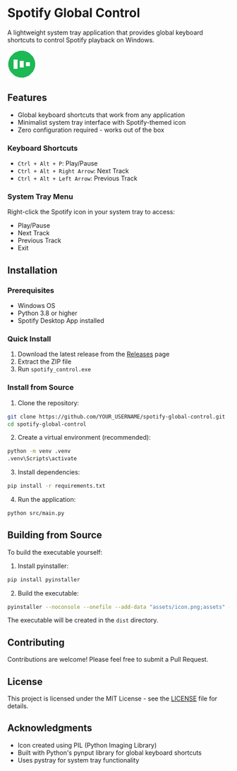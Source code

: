 # Spotify Global Control

A lightweight system tray application that provides global keyboard shortcuts to control Spotify playback on Windows.

![Spotify Control Icon](assets/icon.png)

## Features

- Global keyboard shortcuts that work from any application
- Minimalist system tray interface with Spotify-themed icon
- Zero configuration required - works out of the box

### Keyboard Shortcuts

- `Ctrl + Alt + P`: Play/Pause
- `Ctrl + Alt + Right Arrow`: Next Track
- `Ctrl + Alt + Left Arrow`: Previous Track

### System Tray Menu

Right-click the Spotify icon in your system tray to access:
- Play/Pause
- Next Track
- Previous Track
- Exit

## Installation

### Prerequisites

- Windows OS
- Python 3.8 or higher
- Spotify Desktop App installed

### Quick Install

1. Download the latest release from the [Releases](https://github.com/YOUR_USERNAME/spotify-global-control/releases) page
2. Extract the ZIP file
3. Run `spotify_control.exe`

### Install from Source

1. Clone the repository:
```bash
git clone https://github.com/YOUR_USERNAME/spotify-global-control.git
cd spotify-global-control
```

2. Create a virtual environment (recommended):
```bash
python -m venv .venv
.venv\Scripts\activate
```

3. Install dependencies:
```bash
pip install -r requirements.txt
```

4. Run the application:
```bash
python src/main.py
```

## Building from Source

To build the executable yourself:

1. Install pyinstaller:
```bash
pip install pyinstaller
```

2. Build the executable:
```bash
pyinstaller --noconsole --onefile --add-data "assets/icon.png;assets" --icon=assets/icon.png src/main.py --name spotify_control
```

The executable will be created in the `dist` directory.

## Contributing

Contributions are welcome! Please feel free to submit a Pull Request.

## License

This project is licensed under the MIT License - see the [LICENSE](LICENSE) file for details.

## Acknowledgments

- Icon created using PIL (Python Imaging Library)
- Built with Python's pynput library for global keyboard shortcuts
- Uses pystray for system tray functionality
